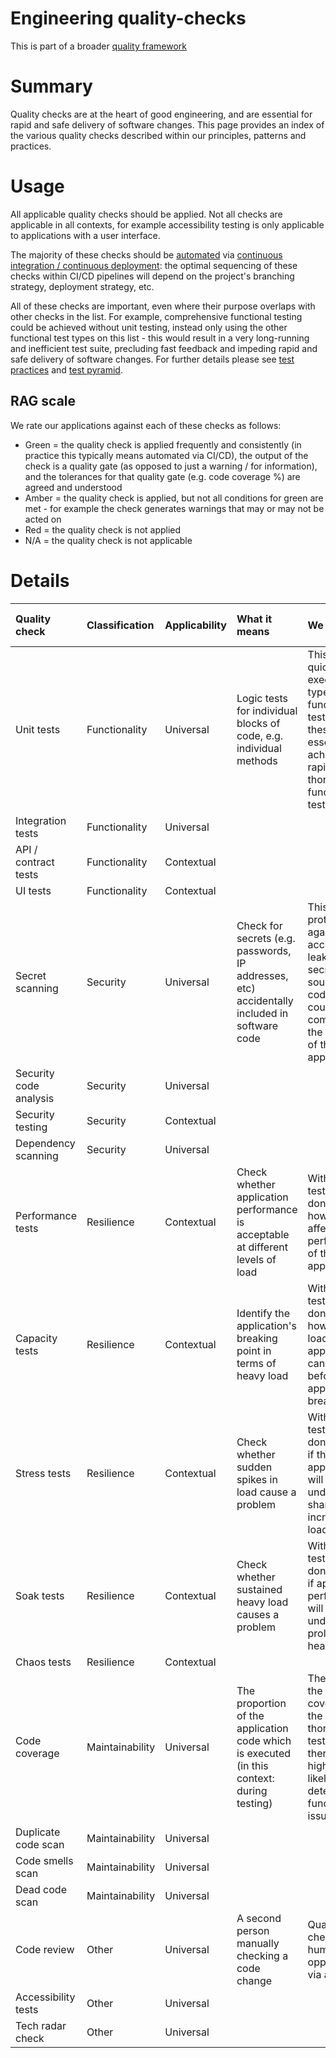 # Engineering quality-checks

This is part of a broader [quality framework](README.md)

# Summary

Quality checks are at the heart of good engineering, and are essential for rapid and safe delivery of software changes. This page provides an index of the various quality checks described within our principles, patterns and practices.

# Usage

All applicable quality checks should be applied. Not all checks are applicable in all contexts, for example accessibility testing is only applicable to applications with a user interface.

The majority of these checks should be [automated](./patterns/automate-everything.md) via [continuous integration / continuous deployment](./practices/continuous-integration.md): the optimal sequencing of these checks within CI/CD pipelines will depend on the project's branching strategy, deployment strategy, etc.

All of these checks are important, even where their purpose overlaps with other checks in the list. For example, comprehensive functional testing could be achieved without unit testing, instead only using the other functional test types on this list - this would result in a very long-running and inefficient test suite, precluding fast feedback and impeding rapid and safe delivery of software changes. For further details please see [test practices](./practices/testing.md) and [test pyramid](https://martinfowler.com/articles/practical-test-pyramid.html).

## RAG scale

We rate our applications against each of these checks as follows:

* Green = the quality check is applied frequently and consistently (in practice this typically means automated via CI/CD), the output of the check is a quality gate (as opposed to just a warning / for information), and the tolerances for that quality gate (e.g. code coverage %) are agreed and understood
* Amber = the quality check is applied, but not all conditions for green are met - for example the check generates warnings that may or may not be acted on
* Red = the quality check is not applied
* N/A = the quality check is not applicable

# Details

| Quality check | Classification | Applicability | What it means | We we care | Tolerances for green | Endorsed tools / configuration | Further details |
|:---|:---|:---|:---|:---|:---|:---|:---|
| Unit tests | Functionality | Universal | Logic tests for individual blocks of code, e.g. individual methods | This is the quickest (to execute) type of functional test, so these are essential to achieve both rapid and thorough functional testing | CI/CD builds fail if any tests fail | - | [Test practices](./practices/testing.md) |
| Integration tests | Functionality | Universal | | | | | |
| API / contract tests | Functionality | Contextual | | | | | |
| UI tests | Functionality | Contextual | | | | | |
| Secret scanning | Security | Universal | Check for secrets (e.g. passwords, IP addresses, etc) accidentally included in software code | This protects us against accidentally leaking secrets (in source code) which could compromise the security of the application | CI/CD builds fail if any unexpected secrets are detected | TBC | TBC |
| Security code analysis | Security | Universal | | | | | |
| Security testing | Security | Contextual | | | | | |
| Dependency scanning | Security | Universal | | | | | |
| Performance tests | Resilience | Contextual | Check whether application performance is acceptable at different levels of load | Without this test, we don't know how load will affect the performance of the application | | | |
| Capacity tests | Resilience | Contextual | Identify the application's breaking point in terms of heavy load | Without this test, we don't know how much load the application can handle before the application breaks | | | |
| Stress tests | Resilience | Contextual | Check whether sudden spikes in load cause a problem | Without this test, we don't know if the application will fail under a sharp increase in load | | | |
| Soak tests | Resilience | Contextual | Check whether sustained heavy load causes a problem | Without this test, we don't know if application performance will suffer under prolonged heavy load | | | |
| Chaos tests | Resilience | Contextual | | | | | |
| Code coverage | Maintainability | Universal | The proportion of the application code which is executed (in this context: during testing) | The higher the code coverage, the more thorough the testing, and therefore the higher the likelihood of detecting functional issues early | For new code: 70% | | |
| Duplicate code scan | Maintainability | Universal | | | | | |
| Code smells scan | Maintainability | Universal | | | | | |
| Dead code scan | Maintainability | Universal | | | | | |
| Code review | Other | Universal | A second person manually checking a code change | Quality check by a human, as opposed to via a tool | Enforced & audited step within workflow | TBC | [Code review guidance](./patterns/everything-as-code.md#code-review) |
| Accessibility tests | Other | Universal | | | | | |
| Tech radar check | Other | Universal | | | | | |

